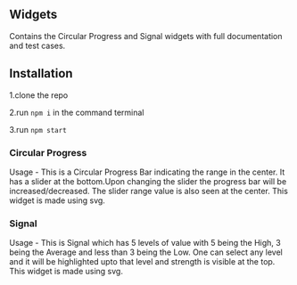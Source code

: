 ## Widgets

Contains the Circular Progress and Signal widgets with full documentation and test cases.

## Installation

1.clone the repo

2.run `npm i` in the command terminal

3.run `npm start`

### Circular Progress

Usage - This is a Circular Progress Bar indicating the range in the center. It has a slider at the bottom.Upon changing the slider the progress bar will be increased/decreased.
The slider range value is also seen at the center.
This widget is made using svg.

### Signal

Usage - This is Signal which has 5 levels of value with 5 being the High, 3 being the Average and less than 3 being the Low.
One can select any level and it will be highlighted upto that level and strength is visible at the top.
This widget is made using svg.
